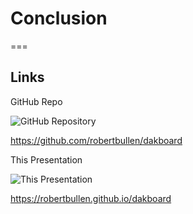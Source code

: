 # Conclusion

===

<!-- .slide: class="conclusion" -->

<h2>Links</h2>

<div>
    <div>
        <p>GitHub Repo</p>
        <p><img alt="GitHub Repository" src="dakboard/img/repo-url-qr-code.svg" title="GitHub Repository" /></p>
        <p><a href="https://github.com/robertbullen/dakboard">https://github.com/robertbullen/dakboard</a></p>
    </div>
    <div>
        <p>This Presentation</p>
        <p><img alt="This Presentation" src="dakboard/img/presentation-url-qr-code.svg" title="This Presentation" /></p>
        <p><a href="https://robertbullen.github.io/dakboard">https://robertbullen.github.io/dakboard</a></p>
    </div>
</div>
